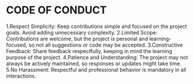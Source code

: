 # CODE OF CONDUCT

1.Respect Simplicity: Keep contributions simple and focused on the project goals. Avoid adding unnecessary complexity.
2.Limited Scope: Contributions are welcome, but the project is personal and learning-focused, so not all suggestions or code may be accepted.
3.Constructive Feedback: Share feedback respectfully, keeping in mind the learning purpose of the project.
4.Patience and Understanding: The project may not always be actively maintained, so responses or updates might take time.
5.No Harassment: Respectful and professional behavior is mandatory in all interactions.
